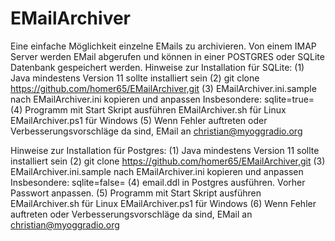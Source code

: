 # EMailArchiver
Eine einfache Möglichkeit einzelne EMails zu archivieren.
Von einem IMAP Server werden EMail abgerufen und können in einer
POSTGRES oder SQLite Datenbank gespeichert werden.
Hinweise zur Installation für SQLite:
(1) Java mindestens Version 11 sollte installiert sein
(2) git clone https://github.com/homer65/EMailArchiver,git
(3) EMailArchiver.ini.sample nach EMailArchiver.ini kopieren und anpassen
    Insbesondere: sqlite=true=
(4) Programm mit Start Skript ausführen
    EMailArchiver.sh für Linux
    EMailArchiver.ps1 für Windows
(5) Wenn Fehler auftreten oder Verbesserungsvorschläge da sind,
    EMail an christian@myoggradio.org
    
Hinweise zur Installation für Postgres:
(1) Java mindestens Version 11 sollte installiert sein
(2) git clone https://github.com/homer65/EMailArchiver,git
(3) EMailArchiver.ini.sample nach EMailArchiver.ini kopieren und anpassen
    Insbesondere: sqlite=false=
(4) email.ddl in Postgres ausführen. Vorher Passwort anpassen.
(5) Programm mit Start Skript ausführen
    EMailArchiver.sh für Linux
    EMailArchiver.ps1 für Windows
(6) Wenn Fehler auftreten oder Verbesserungsvorschläge da sind,
    EMail an christian@myoggradio.org

